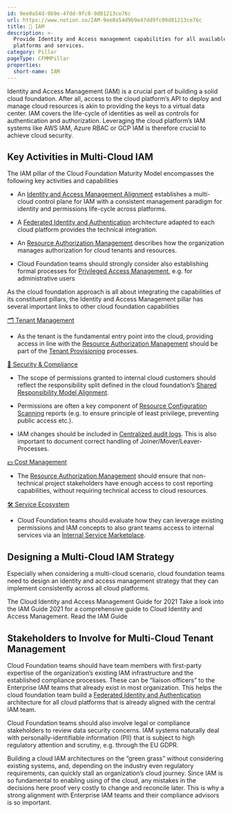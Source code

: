 ```yaml
---
id: 9ee0a54d-9b9e-47dd-9fc0-9d81213ce76c
url: https://www.notion.so/IAM-9ee0a54d9b9e47dd9fc09d81213ce76c
title: 🔐 IAM
description: >-
  Provide Identity and Access management capabilities for all available cloud
  platforms and services.
category: Pillar
pageType: CFMMPillar
properties:
  short-name: IAM
---
```


Identity and Access Management (IAM) is a crucial part of building a solid cloud foundation. After all, access to the cloud platform’s API to deploy and manage cloud resources is akin to providing the keys to a virtual data center. IAM covers the life-cycle of identities as well as controls for authentication and authorization. Leveraging the cloud platform’s IAM systems like AWS IAM, Azure RBAC or GCP IAM is therefore crucial to achieve cloud security.

## Key Activities in Multi-Cloud IAM

The IAM pillar of the Cloud Foundation Maturity Model encompasses the following key activities and capabilities

- An [Identity and Access Management Alignment](./identity-and-access-management-alignment.md) establishes a multi-cloud control plane for IAM with a consistent management paradigm for identity and permissions life-cycle across platforms.

- A [Federated Identity and Authentication](./federated-identity-and-authentication.md) architecture adapted to each cloud platform provides the technical integration.

- An [Resource Authorization Management](./resource-authorization-management.md) describes how the organization manages authorization for cloud tenants and resources. 

- Cloud Foundation teams should strongly consider also establishing formal processes for [Privileged Access Management](./privileged-access-management.md), e.g. for administrative users

As the cloud foundation approach is all about integrating the capabilities of its constituent pillars, the Identity and Access Management pillar has several important links to other cloud foundation capabilities

[🗂 Tenant Management](../tenant-management/readme.md) 

- As the tenant is the fundamental entry point into the cloud, providing access in line with the [Resource Authorization Management](./resource-authorization-management.md) should be part of the [Tenant Provisioning](../tenant-management/tenant-provisioning.md) processes.

[🔖 Security & Compliance](../security-and-compliance/readme.md) 

- The scope of permissions granted to internal cloud customers should reflect the responsibility split defined in the cloud foundation’s [Shared Responsibility Model Alignment](../security-and-compliance/shared-responsibility-model-alignment.md).

- Permissions are often a key component of [Resource Configuration Scanning](../security-and-compliance/resource-configuration-scanning.md) reports (e.g. to ensure principle of least privilege, preventing public access etc.).

- IAM changes should be included in [Centralized audit logs](../security-and-compliance/centralized-audit-logs.md). This is also important to document correct handling of Joiner/Mover/Leaver-Processes.

[💵 Cost Management](../cost-management/readme.md) 

- The [Resource Authorization Management](./resource-authorization-management.md) should ensure that non-technical project stakeholders have enough access to cost reporting capabilities, without requiring technical access to cloud resources.

[🛠 Service Ecosystem](../service-ecosystem/readme.md) 

- Cloud Foundation teams should evaluate how they can leverage existing permissions and IAM concepts to also grant teams access to internal services via an [Internal Service Marketplace](../service-ecosystem/internal-service-marketplace.md).

## Designing a Multi-Cloud IAM Strategy

Especially when considering a multi-cloud scenario, cloud foundation teams need to design an identity and access management strategy that they can implement consistently across all cloud platforms. 

<!--notion-markdown-cms:raw-->
<CallToAction>
  <CtaHeader>The Cloud Identity and Access Management Guide for 2021</CtaHeader>
  <CtaText>Take a look into the IAM Guide 2021 for a comprehensive guide to Cloud Identity and Access Management.</CtaText>
  <CtaButton class="btn-primary" url="https://www.meshcloud.io/2021/01/19/the-cloud-identity-and-access-management-guide-for-2021/">Read the IAM Guide</CtaButton>
</CallToAction>

## Stakeholders to Involve for Multi-Cloud Tenant Management

Cloud Foundation teams should have team members with first-party expertise of the organization’s existing IAM infrastructure and the established compliance processes. These can be “liaison officers” to the Enterprise IAM teams that already exist in most organization. This helps the cloud foundation team build a [Federated Identity and Authentication](./federated-identity-and-authentication.md) architecture for all cloud platforms that is already aligned with the central IAM team. 

Cloud Foundation teams should also involve legal or compliance stakeholders to review data security concerns. IAM systems naturally deal with personally-identifiable information (PII) that is subject to high regulatory attention and scrutiny, e.g. through the EU GDPR.

Building a cloud IAM architectures on the “green grass” without considering existing systems, and, depending on the industry even regulatory requirements, can quickly stall an organization’s cloud journey. Since IAM is so fundamental to enabling using of the cloud, any mistakes in the decisions here proof very costly to change and reconcile later. This is why a strong alignment with Enterprise IAM teams and their compliance advisors is so important.